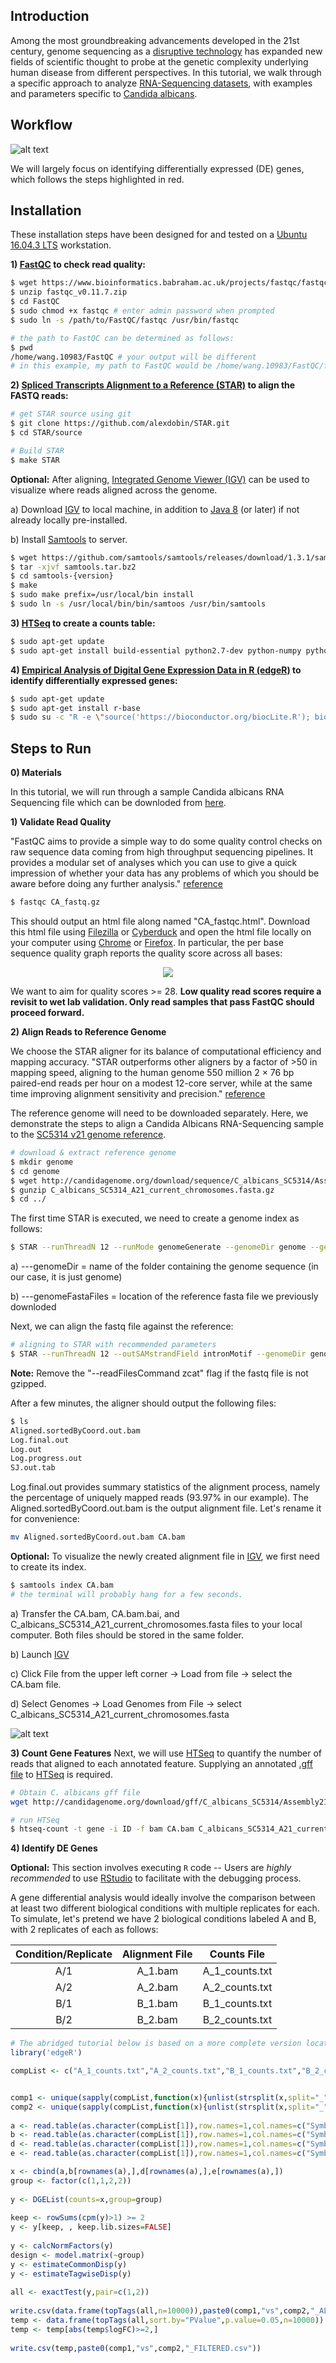 ## Introduction
Among the most groundbreaking advancements developed in the 21st century, genome sequencing as a [disruptive technology](https://www.mckinsey.com/business-functions/digital-mckinsey/our-insights/disruptive-technologies) has expanded new fields of scientific thought to probe at the genetic complexity underlying human disease from different perspectives. In this tutorial, we walk through a specific approach to analyze [RNA-Sequencing datasets](https://en.wikipedia.org/wiki/RNA-Seq), with examples and parameters specific to [Candida albicans](https://en.wikipedia.org/wiki/Candida_albicans).  


## Workflow
![alt text](https://github.com/joshuamwang/RNA-Seq_Analysis/blob/master/figure-animated.gif "workflow")

We will largely focus on identifying differentially expressed (DE) genes, which follows the steps highlighted in red.


## Installation
These installation steps have been designed for and tested on a [Ubuntu 16.04.3 LTS](http://releases.ubuntu.com/16.04/) workstation.

**1\) [FastQC](https://www.bioinformatics.babraham.ac.uk/projects/fastqc/) to check read quality:**
```bash
$ wget https://www.bioinformatics.babraham.ac.uk/projects/fastqc/fastqc_v0.11.7.zip
$ unzip fastqc_v0.11.7.zip 
$ cd FastQC
$ sudo chmod +x fastqc # enter admin password when prompted
$ sudo ln -s /path/to/FastQC/fastqc /usr/bin/fastqc 

# the path to FastQC can be determined as follows:
$ pwd
/home/wang.10983/FastQC # your output will be different
# in this example, my path to FastQC would be /home/wang.10983/FastQC/fastqc
```

**2\) [Spliced Transcripts Alignment to a Reference (STAR)](https://github.com/alexdobin/STAR) to align the FASTQ reads:**
```bash
# get STAR source using git
$ git clone https://github.com/alexdobin/STAR.git
$ cd STAR/source

# Build STAR
$ make STAR
```

**Optional:** After aligning, [Integrated Genome Viewer (IGV)](http://software.broadinstitute.org/software/igv/) can be used to visualize where reads aligned across the genome.

a) Download [IGV](http://software.broadinstitute.org/software/igv/download) to local machine, in addition to [Java 8](https://java.com/en/download/) (or later) if not already locally pre-installed.

b) Install [Samtools](http://www.htslib.org/) to server.
```bash
$ wget https://github.com/samtools/samtools/releases/download/1.3.1/samtools-1.3.1.tar.bz2 -O samtools.tar.bz2
$ tar -xjvf samtools.tar.bz2
$ cd samtools-{version}
$ make
$ sudo make prefix=/usr/local/bin install
$ sudo ln -s /usr/local/bin/bin/samtoos /usr/bin/samtools
```

**3\) [HTSeq](https://htseq.readthedocs.io/en/master/install.html) to create a counts table:**
```bash
$ sudo apt-get update
$ sudo apt-get install build-essential python2.7-dev python-numpy python-matplotlib python-pysam python-htseq
```

**4\) [Empirical Analysis of Digital Gene Expression Data in R (edgeR)](https://bioconductor.org/packages/release/bioc/html/edgeR.html) to identify differentially expressed genes:**
```bash
$ sudo apt-get update
$ sudo apt-get install r-base
$ sudo su -c "R -e \"source('https://bioconductor.org/biocLite.R'); biocLite('edgeR')\""
```


## Steps to Run

**0\) Materials**

In this tutorial, we will run through a sample Candida albicans RNA Sequencing file which can be downloded from [here](https://drive.google.com/file/d/1AP_xnwmqXobrquf7kHYEOdo0FtI9h7fo/view?usp=sharing).

**1\) Validate Read Quality**

"FastQC aims to provide a simple way to do some quality control checks on raw sequence data coming from high throughput sequencing pipelines. It provides a modular set of analyses which you can use to give a quick impression of whether your data has any problems of which you should be aware before doing any further analysis." [reference](https://www.bioinformatics.babraham.ac.uk/projects/fastqc/)
```bash
$ fastqc CA_fastq.gz
```
This should output an html file along named "CA_fastqc.html". Download this html file using [Filezilla](https://filezilla-project.org/download.php?type=client) or [Cyberduck](https://cyberduck.io/?l=en) and open the html file locally on your computer using [Chrome](https://www.google.com/chrome/browser/desktop/index.html) or [Firefox](https://www.mozilla.org/en-US/firefox/new/). 
In particular, the per base sequence quality graph reports the quality score across all bases:
<p align="center">
  <img src="https://github.com/joshuamwang/RNA-Seq_Analysis/blob/master/fastqc.png">
</p>

We want to aim for quality scores >= 28. **Low quality read scores require a revisit to wet lab validation. Only read samples that pass FastQC should proceed forward.**

**2\) Align Reads to Reference Genome**

We choose the STAR aligner for its balance of computational efficiency and mapping accuracy. "STAR outperforms other aligners by a factor of >50 in mapping speed, aligning to the human genome 550 million 2 × 76 bp paired-end reads per hour on a modest 12-core server, while at the same time improving alignment sensitivity and precision." [reference](https://academic.oup.com/bioinformatics/article/29/1/15/272537)

The reference genome will need to be downloaded separately. Here, we demonstrate the steps to align a Candida Albicans RNA-Sequencing sample to the [SC5314 v21 genome reference](http://candidagenome.org/download/sequence/C_albicans_SC5314/Assembly21/current/).
```bash
# download & extract reference genome
$ mkdir genome
$ cd genome
$ wget http://candidagenome.org/download/sequence/C_albicans_SC5314/Assembly21/current/C_albicans_SC5314_A21_current_chromosomes.fasta.gz
$ gunzip C_albicans_SC5314_A21_current_chromosomes.fasta.gz
$ cd ../
```

The first time STAR is executed, we need to create a genome index as follows:
```bash
$ STAR --runThreadN 12 --runMode genomeGenerate --genomeDir genome --genomeFastaFiles $ genome/C_albicans_SC5314_A21_current_chromosomes.fasta --sjdbGTFtagExonParentTranscript ID
```
a) ---genomeDir = name of the folder containing the genome sequence (in our case, it is just genome)

b) ---genomeFastaFiles = location of the reference fasta file we previously downloded

Next, we can align the fastq file against the reference:
```bash
# aligning to STAR with recommended parameters
$ STAR --runThreadN 12 --outSAMstrandField intronMotif --genomeDir genome --readFilesIn CA.fastq.gz --outSAMtype BAM SortedByCoordinate --readFilesCommand zcat --alignIntronMin 30 --alignIntronMax 1000 
```
**Note:** Remove the "--readFilesCommand zcat" flag if the fastq file is not gzipped.

After a few minutes, the aligner should output the following files:
```bash
$ ls
Aligned.sortedByCoord.out.bam
Log.final.out
Log.out
Log.progress.out
SJ.out.tab
```
Log.final.out provides summary statistics of the alignment process, namely the percentage of uniquely mapped reads (93.97% in our example). The Aligned.sortedByCoord.out.bam is the output alignment file. Let's rename it for convenience:
```bash
mv Aligned.sortedByCoord.out.bam CA.bam
```

**Optional:** To visualize the newly created alignment file in [IGV](http://software.broadinstitute.org/software/igv/), we first need to create its index.
```bash
$ samtools index CA.bam
# the terminal will probably hang for a few seconds.
```
a) Transfer the CA.bam, CA.bam.bai, and C_albicans_SC5314_A21_current_chromosomes.fasta files to your local computer. Both files should be stored in the same folder. 

b) Launch [IGV](http://software.broadinstitute.org/software/igv/)

c) Click File from the upper left corner -> Load from file -> select the CA.bam file. 

d) Select Genomes -> Load Genomes from File -> select C_albicans_SC5314_A21_current_chromosomes.fasta

![alt text](https://github.com/joshuamwang/RNA-Seq_Analysis/blob/master/IGV.png "IGV")

**3\) Count Gene Features**
Next, we will use [HTSeq](https://htseq.readthedocs.io/en/master/install.html) to quantify the number of reads that aligned to each annotated feature. Supplying an annotated [.gff file](https://en.wikipedia.org/wiki/General_feature_format) to [HTSeq](https://htseq.readthedocs.io/en/master/install.html) is required.
```bash
# Obtain C. albicans gff file
wget http://candidagenome.org/download/gff/C_albicans_SC5314/Assembly21/C_albicans_SC5314_A21_current_features.gff

# run HTSeq
$ htseq-count -t gene -i ID -f bam CA.bam C_albicans_SC5314_A21_current_features.gff > CA_count.txt
```

**4\) Identify DE Genes**

**Optional:** This section involves executing ```R``` code -- Users are *highly recommended* to use [RStudio](https://www.rstudio.com/products/rstudio/download/#download) to facilitate with the debugging process. 

A gene differential analysis would ideally involve the comparison between at least two different biological conditions with multiple replicates for each. To simulate, let's pretend we have 2 biological conditions labeled A and B, with 2 replicates of each as follows:
  
| Condition/Replicate | Alignment File | Counts File |
| :-------------: |:-------------:|:-------------:|
| A/1 | A_1.bam | A_1_counts.txt |
| A/2 | A_2.bam | A_2_counts.txt |
| B/1 | B_1.bam | B_1_counts.txt |
| B/2 | B_2.bam | B_2_counts.txt |


```R
# The abridged tutorial below is based on a more complete version located [here](https://web.stanford.edu/class/bios221/labs/rnaseq/lab_4_rnaseq.html).
library('edgeR')

compList <- c("A_1_counts.txt","A_2_counts.txt","B_1_counts.txt","B_2_counts.txt")


comp1 <- unique(sapply(compList,function(x){unlist(strsplit(x,split="_")[[1]][1])}))[1]
comp2 <- unique(sapply(compList,function(x){unlist(strsplit(x,split="_")[[1]][1])}))[2]
  
a <- read.table(as.character(compList[1]),row.names=1,col.names=c("Symbol","Counts"),stringsAsFactors=F)
b <- read.table(as.character(compList[1]),row.names=1,col.names=c("Symbol","Counts"),stringsAsFactors=F)
d <- read.table(as.character(compList[1]),row.names=1,col.names=c("Symbol","Counts"),stringsAsFactors=F)
e <- read.table(as.character(compList[1]),row.names=1,col.names=c("Symbol","Counts"),stringsAsFactors=F)

x <- cbind(a,b[rownames(a),],d[rownames(a),],e[rownames(a),])
group <- factor(c(1,1,2,2))
  
y <- DGEList(counts=x,group=group)
  
keep <- rowSums(cpm(y)>1) >= 2
y <- y[keep, , keep.lib.sizes=FALSE]
  
y <- calcNormFactors(y)
design <- model.matrix(~group)
y <- estimateCommonDisp(y)
y <- estimateTagwiseDisp(y)
  
all <- exactTest(y,pair=c(1,2))
  
write.csv(data.frame(topTags(all,n=10000)),paste0(comp1,"vs",comp2,"_ALL.csv"))
temp <- data.frame(topTags(all,sort.by="PValue",p.value=0.05,n=10000))
temp <- temp[abs(temp$logFC)>=2,]
  
write.csv(temp,paste0(comp1,"vs",comp2,"_FILTERED.csv"))

```


